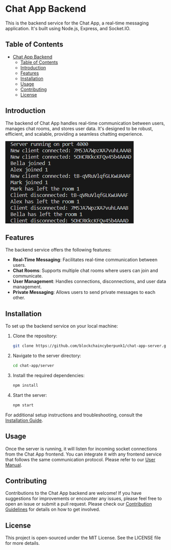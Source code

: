 
# Chat App Backend

This is the backend service for the Chat App, a real-time messaging application. It's built using Node.js, Express, and Socket.IO.


## Table of Contents

- [Chat App Backend](#chat-app-backend)
  - [Table of Contents](#table-of-contents)
  - [Introduction](#introduction)
  - [Features](#features)
  - [Installation](#installation)
  - [Usage](#usage)
  - [Contributing](#contributing)
  - [License](#license)

## Introduction

The backend of Chat App handles real-time communication between users, manages chat rooms, and stores user data. It's designed to be robust, efficient, and scalable, providing a seamless chatting experience.


![Chat App Backend Image 1](screenshot.png)


## Features

The backend service offers the following features:

- **Real-Time Messaging**: Facilitates real-time communication between users.
- **Chat Rooms**: Supports multiple chat rooms where users can join and communicate.
- **User Management**: Handles connections, disconnections, and user data management.
- **Private Messaging**: Allows users to send private messages to each other.


## Installation

To set up the backend service on your local machine:

1. Clone the repository:

   ```bash
   git clone https://github.com/blockchaincyberpunk1/chat-app-server.git
   ```

2. Navigate to the server directory:

   ```bash
   cd chat-app/server
   ```

3. Install the required dependencies:

   ```bash
   npm install
   ```

4. Start the server:

   ```bash
   npm start
   ```

For additional setup instructions and troubleshooting, consult the [Installation Guide](docs/installation-guide.md).

## Usage

Once the server is running, it will listen for incoming socket connections from the Chat App frontend. You can integrate it with any frontend service that follows the same communication protocol.  Please refer to our [User Manual](docs/user-manual.md). 

## Contributing

Contributions to the Chat App backend are welcome! If you have suggestions for improvements or encounter any issues, please feel free to open an issue or submit a pull request.  Please check our [Contribution Guidelines](CONTRIBUTING.md) for details on how to get involved.

## License

This project is open-sourced under the MIT License. See the LICENSE file for more details.

